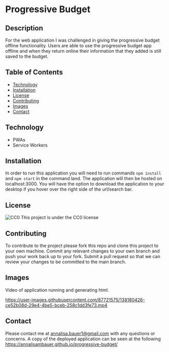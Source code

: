 # Progressive Budget

## Description
For the web application I was challenged in giving the progressive budget offline functionality. Users are able to use the progressive budget app offline and when they return online their information that they added is still saved to the budget.

## Table of Contents

* [Technology](#technology)
* [Installation](#installation)
* [License](#license)
* [Contributing](#contributing)
* [Images](#images)
* [Contact](#contact)

## Technology
- PWAs
- Service Workers

## Installation
In order to run this application you will need to run commands `npm install` and `npm start` in the command land. The application will then be hosted on localhost:3000. You will have the option to download the application to your desktop if you hover over the right side of the url/search bar.

## License
![CC0](https://img.shields.io/badge/badge-CC0-blue)
    This project is under the CC0 license
    
## Contributing
To contribute to the project please fork this repo and clone this project to your own machine. Commit any relevant changes to your own branch and push your work back up to your fork. Submit a pull request so that we can review your changes to be committed to the main branch.


## Images
Video of application running and generating html.






https://user-images.githubusercontent.com/87721575/138180426-ce52b08d-29e4-4be5-bceb-258c1dd3fe73.mp4





## Contact
Please contact me at annalisa.bauer1@gmail.com with any questions or concerns. A copy of the deployed application can be seen at the following  https://annalisambauer.github.io/progressive-budget/
